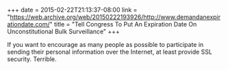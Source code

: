 +++
date = 2015-02-22T21:13:37-08:00
link = "https://web.archive.org/web/20150222193926/http://www.demandanexpirationdate.com/"
title = "Tell Congress To Put An Expiration Date On Unconstitutional Bulk Surveillance"
+++

If you want to encourage as many people as possible to participate in sending their personal information over the Internet, at least provide SSL security. Terrible.
